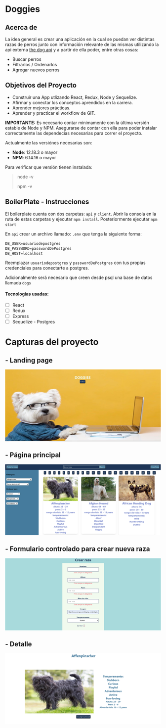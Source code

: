 

# Doggies

## Acerca de

La idea general es crear una aplicación en la cual se puedan ver distintas razas de perros junto con información relevante de las mismas utilizando la api externa [the dog api](https://thedogapi.com/) y a partir de ella poder, entre otras cosas:

  - Buscar perros
  - Filtrarlos / Ordenarlos
  - Agregar nuevos perros


## Objetivos del Proyecto

- Construir una App utlizando React, Redux, Node y Sequelize.
- Afirmar y conectar los conceptos aprendidos en la carrera.
- Aprender mejores prácticas.
- Aprender y practicar el workflow de GIT.

__IMPORTANTE:__ Es necesario contar minimamente con la última versión estable de Node y NPM. Asegurarse de contar con ella para poder instalar correctamente las dependecias necesarias para correr el proyecto.

Actualmente las versiónes necesarias son:

 * __Node__: 12.18.3 o mayor
 * __NPM__: 6.14.16 o mayor

Para verificar que versión tienen instalada:

> node -v
>
> npm -v

## BoilerPlate - Instrucciones

El boilerplate cuenta con dos carpetas: `api` y `client`. Abrir la consola en la ruta de estas carpetas y ejecutar `npm install`. Posteriormente ejecutar `npm start` 

En `api` crear un archivo llamado: `.env` que tenga la siguiente forma:

```
DB_USER=usuariodepostgres
DB_PASSWORD=passwordDePostgres
DB_HOST=localhost
```

Reemplazar `usuariodepostgres` y `passwordDePostgres` con tus propias credenciales para conectarte a postgres. 

Adicionalmente será necesario que creen desde psql una base de datos llamada `dogs`


#### Tecnologías usadas:
- [ ] React
- [ ] Redux
- [ ] Express
- [ ] Sequelize - Postgres

# Capturas del proyecto
## - Landing page
<p>
  <img src="./landing.png" />
</p>

## - Página principal
<p>
  <img src="./pagina principal.png" />
</p>

## - Formulario controlado para crear nueva raza 
<p>
  <img src="./crear raza.png" />
</p>

## - Detalle
<p>
  <img src="./detalle.png" />
</p>